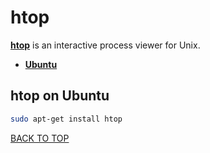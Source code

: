 htop
====
[**htop**](https://hisham.hm/htop) is an interactive process viewer for Unix.

* [**Ubuntu**](#htop-on-ubuntu)

## htop on Ubuntu
```sh
sudo apt-get install htop
```
[BACK TO TOP](https://github.com/ctrl-alt-del/devenv/tree/master/util)
